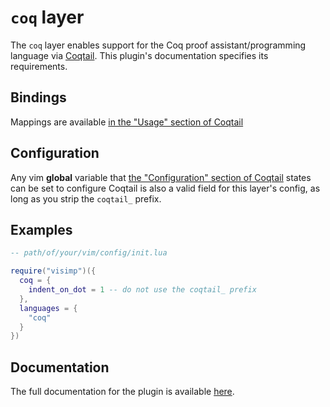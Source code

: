 # `coq` layer

The `coq` layer enables support for the Coq proof assistant/programming
language via [Coqtail](https://github.com/whonore/Coqtail). This plugin's
documentation specifies its requirements.

## Bindings

Mappings are available [in the "Usage" section of Coqtail](https://github.com/whonore/Coqtail#usage)

## Configuration

Any vim **global** variable that [the "Configuration" section of Coqtail](https://github.com/whonore/Coqtail#configuration)
states can be set to configure Coqtail is also a valid field for this layer's
config, as long as you strip the `coqtail_` prefix.

## Examples

```lua
-- path/of/your/vim/config/init.lua

require("visimp")({
  coq = {
    indent_on_dot = 1 -- do not use the coqtail_ prefix
  },
  languages = {
    "coq"
  }
})
```

## Documentation

The full documentation for the plugin is available
[here](https://github.com/whonore/Coqtail/blob/main/doc/coqtail.txt).

